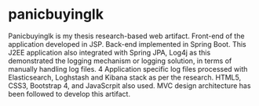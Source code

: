 # panicbuyinglk
Panicbuyinglk is my thesis research-based web artifact. Front-end of the application developed in JSP. Back-end implemented in Spring Boot. 
This J2EE application also integrated with Spring JPA, Log4j as this demonstrated the logging mechanism or logging solution, in terms of manually handling log files. 4
Application specific log files processed with Elasticsearch, Loghstash and Kibana stack as per the research. HTML5, CSS3, Bootstrap 4, and JavaScrpit also used. 
MVC design architecture has been followed to develop this artifact. 
